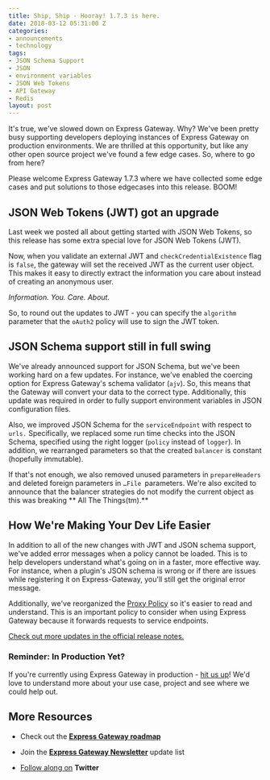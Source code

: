 ```yaml
---
title: Ship, Ship - Hooray! 1.7.3 is here.
date: 2018-03-12 05:31:00 Z
categories:
- announcements
- technology
tags:
- JSON Schema Support
- JSON
- environment variables
- JSON Web Tokens
- API Gateway
- Redis
layout: post
---
```


It's true, we've slowed down on Express Gateway. Why? We've been pretty busy supporting developers deploying instances of Express Gateway on production environments. We are thrilled at this opportunity, but like any other open source project we've found a few edge cases. So, where to go from here?

<!--excerpt-->

Please welcome Express Gateway 1.7.3 where we have collected some edge cases and put solutions to those edgecases into this release. BOOM!

## JSON Web Tokens (JWT) got an upgrade

Last week we posted all about getting started with JSON Web Tokens, so this release has some extra special love for JSON Web Tokens (JWT). 

Now, when you validate an external JWT and `checkCredentialExistence` flag is `false`, the gateway will set the received JWT as the current user object. This makes it easy to directly extract the information you care about instead of creating an anonymous user. 

*Information. You. Care. About.*

So, to round out the updates to JWT - you can specify the `algorithm` parameter that the `oAuth2` policy will use to sign the JWT token.  

## JSON Schema support still in full swing

We've already announced support for JSON Schema, but we've been working hard on a few updates. For instance, we've enabled the coercing option for Express Gateway's schema validator (`ajv`). So, this means that the Gateway will  convert your data to the correct type. Additionally, this update was required in order to fully support environment variables in JSON configuration files.

Also, we improved JSON Schema for the `serviceEndpoint` with respect to `urls.` Specifically, we replaced some run time checks into the JSON Schema, specified using the right logger (`policy` instead of `logger`). In addition, we rearranged parameters so that the created `balancer` is constant (hopefully immutable).

If that's not enough, we also removed unused parameters in `prepareHeaders` and deleted foreign parameters in `…File `parameters. We're also excited to announce that the balancer strategies do not modify the current object as this was breaking ** All The Things(tm).**

## How We're Making Your Dev Life Easier

In addition to all of the new changes with JWT and JSON schema support, we've added error messages when a policy cannot be loaded. This is to help developers understand what's going on in a faster, more effective way. For instance, when a plugin's JSON schema is wrong or if there are issues while registering it on Express-Gateway, you'll still get the original error message.

Additionally, we've reorganized the [Proxy Policy](https://www.express-gateway.io/docs/policies/proxy/) so it's easier to read and understand. This is an important policy to consider when using Express Gateway because it forwards requests to service endpoints.

[Check out more updates in the official release notes.](https://github.com/ExpressGateway/express-gateway/releases/tag/untagged-bd5bfb1ce5d0a55a81df)

### Reminder: In Production Yet?

If you're currently using Express Gateway in production - [hit us up](mailto:info@express-gateway.io)! We'd love to understand more about your use case, project and see where we could help out.

## More Resources

* Check out the **[Express Gateway roadmap](https://github.com/ExpressGateway/express-gateway/milestones)**

* Join the **[Express Gateway Newsletter](https://eepurl.com/cVOqd5)** update list

* [Follow along on](https://twitter.com/express_gateway) **Twitter**